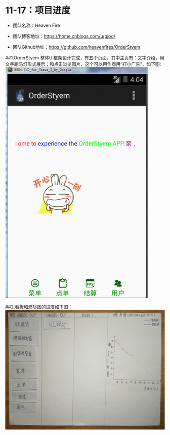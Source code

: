 # 11-17：项目进度
* 团队名称：Heaven Fire

* 团队博客地址：https://home.cnblogs.com/u/gjpg/  

* 团队Github地址：https://github.com/heavenfires/OrderStyem

##1.OrderStyem 整体UI框架设计完成，有五个页面，其中主页有：文字介绍，用文字跑马灯形式展示；和点击浏览图片，这个可以用作商用“打小广告”，如下图:<br>
![image](https://github.com/heavenfires/OrderStyem/raw/master/docs/yyimage/oo.png)<br>

##2.看板和燃尽图的进度如下图：
![image](https://github.com/heavenfires/OrderStyem/raw/master/docs/yyimage/pp.jpg)<br>
  
